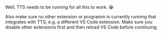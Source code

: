 Well, TTS needs to be running for all this to work. 😁

Also make sure no other extension or programm is currently running that integrates with TTS, e.g. a different VS Code extension.
Make sure you disable other extensions first and then reload VS Code before continuing.
